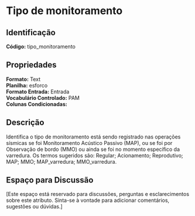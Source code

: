 # Tipo de monitoramento

## Identificação
**Código:** tipo_monitoramento

## Propriedades
**Formato:** Text  
**Planilha:** esforco  
**Formato Entrada:** Entrada  
**Vocabulário Controlado:** PAM  
**Colunas Condicionadas:**   

## Descrição
Identifica o tipo de monitoramento está sendo registrado nas operações sísmicas se foi Monitoramento Acústico Passivo (MAP), ou se foi por Observação de bordo (MMO) ou ainda se foi no momento específico da varredura. Os termos sugeridos são: Regular; Acionamento; Reprodutivo; MAP; MMO; MAP_varredura; MMO_varredura.

## Espaço para Discussão
[Este espaço está reservado para discussões, perguntas e esclarecimentos sobre este atributo. Sinta-se à vontade para adicionar comentários, sugestões ou dúvidas.]
